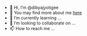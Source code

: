 - 👋 Hi, I’m @dibyajyotigee
- 👀 You may find more about me <a href="https://dibyajyotigee.github.io/index.html">here</a>
- 🌱 I’m currently learning ...
- 💞️ I’m looking to collaborate on ...
- 📫 How to reach me ...

<!---
dibyajyotigee/dibyajyotigee is a ✨ special ✨ repository because its `README.md` (this file) appears on your GitHub profile.
You can click the Preview link to take a look at your changes.
--->
